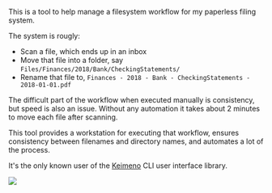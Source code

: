 This is a tool to help manage a filesystem workflow for my paperless filing system.

The system is rougly:

- Scan a file, which ends up in an inbox
- Move that file into a folder, say `Files/Finances/2018/Bank/CheckingStatements/`
- Rename that file to, `Finances - 2018 - Bank - CheckingStatements - 2018-01-01.pdf`

The difficult part of the workflow when executed manually is consistency, but speed is also an issue. Without any automation it takes about 2 minutes to move each file after scanning.

This tool provides a workstation for executing that workflow, ensures consistency between filenames and directory names, and automates a lot of the process.

It's the only known user of the [Keimeno](https://github.com/robacarp/keimeno) CLI user interface library.

![](/assets/demo.gif)
